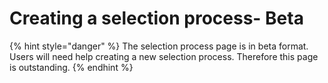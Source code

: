 # Creating a selection process- Beta

{% hint style="danger" %}
The selection process page is in beta format.  Users will need help creating a new selection process.  Therefore this page is outstanding.
{% endhint %}

